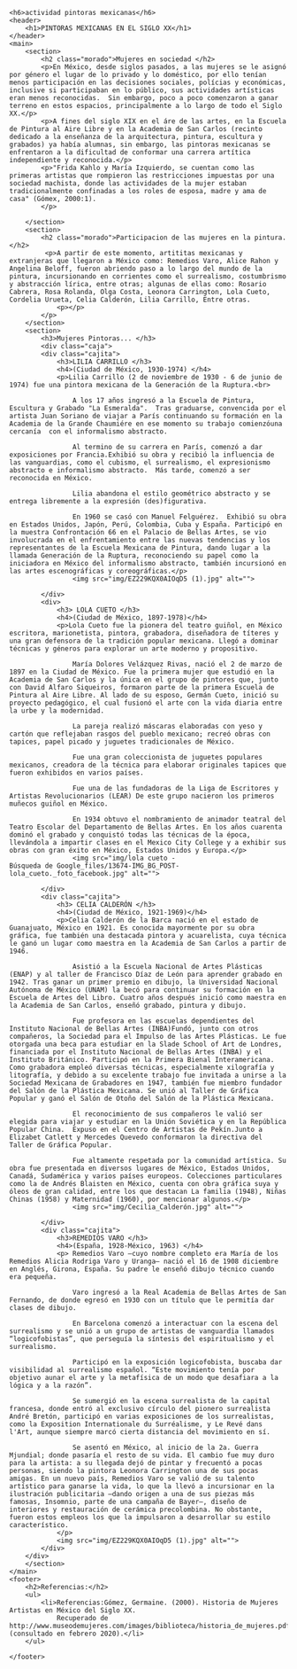 <!DOCTYPE html>
<html lang="en">
<head>
    <meta charset="UTF-8">
    <meta http-equiv="X-UA-Compatible" content="IE=edge">
    <meta name="viewport" content="width=, initial-scale=1.0">
    <title>Document</title>
    <link rel="stylesheet" href=css/estilos.css">
</head>
<body>
    
    <h6>actividad pintoras mexicanas</h6>
    <header>
        <h1>PINTORAS MEXICANAS EN EL SIGLO XX</h1>
    </header>
    <main>
        <section>
            <h2 class="morado">Mujeres en sociedad </h2>
            <p>En México, desde siglos pasados, a las mujeres se le asignó por género el lugar de lo privado y lo doméstico, por ello tenían menos participación en las decisiones sociales, polícias y económicas, inclusive si participaban en lo público, sus actividades artísticas eran menos reconocidas.  Sin embargo, poco a poco comenzaron a ganar terreno en estos espacios, principalmente a lo largo de todo el Siglo XX.</p>
            <p>A fines del siglo XIX en el áre de las artes, en la Escuela de Pintura al Aire Libre y en la Academia de San Carlos (recinto dedicado a la enseñanza de la arquitectura, pintura, escultura y grabados) ya había alumnas, sin embargo, las pintoras mexicanas se enfrentaron a la dificultad de conformar una carrera artítica independiente y reconocida.</p>
            <p>"Frida Kahlo y María Izquierdo, se cuentan como las primeras artistas que rompieron las restricciones impuestas por una sociedad machista, donde las actividades de la mujer estaban tradicionalmente confinadas a los roles de esposa, madre y ama de casa" (Gómex, 2000:1).
            </p>

        </section>
        <section>
            <h2 class="morado">Participacion de las mujeres en la pintura.</h2>
             <p>A partir de este momento, artititas mexicanas y extranjeras que llegaron a México como: Remedios Varo, Alice Rahon y Angelina Beloff, fueron abriendo paso a lo largo del mundo de la pintura, incursionando en corrientes como el surrealismo, costumbrismo y abstracción lírica, entre otras; algunas de ellas como: Rosario Cabrera, Rosa Rolanda, Olga Costa, Leonora Carrington, Lola Cueto, Cordelia Urueta, Celia Calderón, Lilia Carrillo, Entre otras.
                <p></p>
            </p>
        </section>
        <section>
            <h3>Mujeres Pintoras... </h3>
            <div class="caja">
            <div class="cajita">
                <h3>LILIA CARRILLO </h3>
                <h4>(Ciudad de México, 1930-1974) </h4>
                <p>Lilia Carrillo (2 de noviembre de 1930 - 6 de junio de 1974) fue una pintora mexicana de la Generación de la Ruptura.<br>​

                    A los 17 años ingresó a la Escuela de Pintura, Escultura y Grabado "La Esmeralda".  Tras graduarse, convencida por el artista Juan Soriano de viajar a París continuando su formación en la Academia de la Grande Chaumiére en ese momento su trabajo comienzóuna cercanía  con el informalismo abstracto.​
                  
                    Al termino de su carrera en París, comenzó a dar exposiciones por Francia.Exhibió su obra y recibió la influencia de las vanguardias, como el cubismo, el surrealismo, el expresionismo abstracto e informalismo abstracto.  Más tarde, comenzó a ser reconocida en México.
                  
                    Lilia abandona el estilo geométrico abstracto y se entrega libremente a la expresión (des)figurativa.​
                  
                    En 1960 se casó con Manuel Felguérez.  Exhibió su obra en Estados Unidos, Japón, Perú, Colombia, Cuba y España. Participó en la muestra Confrontación 66 en el Palacio de Bellas Artes, se vio involucrada en el enfrentamiento entre las nuevas tendencias y los representantes de la Escuela Mexicana de Pintura, dando lugar a la llamada Generación de la Ruptura, reconociendo su papel como la iniciadora en México del informalismo abstracto, también incursionó en las artes escenográficas y coreográficas.</p>
                    <img src="img/EZ229KQX0AIOqD5 (1).jpg" alt="">

            </div>
            <div>
                <h3> LOLA CUETO </h3>
                <h4>(Ciudad de México, 1897-1978)</h4>
                <p>Lola Cueto fue la pionera del teatro guiñol, en México escritora, marionetista, pintora, grabadora, diseñadora de títeres y una gran defensora de la tradición popular mexicana. Llegó a dominar técnicas y géneros para explorar un arte moderno y propositivo.

                    María Dolores Velázquez Rivas, nació el 2 de marzo de 1897 en la Ciudad de México. Fue la primera mujer que estudió en la Academia de San Carlos y la única en el grupo de pintores que, junto con David Alfaro Siqueiros, formaron parte de la primera Escuela de Pintura al Aire Libre. Al lado de su esposo, Germán Cueto, inició su proyecto pedagógico, el cual fusionó el arte con la vida diaria entre la urbe y la modernidad.
                  
                    La pareja realizó máscaras elaboradas con yeso y cartón que reflejaban rasgos del pueblo mexicano; recreó obras con tapices, papel picado y juguetes tradicionales de México.
                  
                    Fue una gran coleccionista de juguetes populares mexicanos, creadora de la técnica para elaborar originales tapices que fueron exhibidos en varios países.
                  
                    Fue una de las fundadoras de la Liga de Escritores y Artistas Revolucionarios (LEAR) De este grupo nacieron los primeros muñecos guiñol en México.
                  
                    En 1934 obtuvo el nombramiento de animador teatral del Teatro Escolar del Departamento de Bellas Artes. En los años cuarenta dominó el grabado y conquistó todas las técnicas de la época, llevándola a impartir clases en el Mexico City College y a exhibir sus obras con gran éxito en México, Estados Unidos y Europa.</p>
                    <img src="img/lola cueto - Búsqueda de Google_files/13674-IMG_BG_POST-lola_cueto._foto_facebook.jpg" alt="">

            </div>
            <div class="cajita">
                <h3> CELIA CALDERÓN </h3>
                <h4>(Ciudad de México, 1921-1969)</h4>
                <p>Celia Calderón de la Barca nació en el estado de Guanajuato, México en 1921. Es conocida mayormente por su obra gráfica, fue también una destacada pintora y acuarelista, cuya técnica le ganó un lugar como maestra en la Academia de San Carlos a partir de 1946.

                    Asistió a la Escuela Nacional de Artes Plásticas (ENAP) y al taller de Francisco Díaz de León para aprender grabado en 1942. Tras ganar un primer premio en dibujo, la Universidad Nacional Autónoma de México (UNAM) la becó para continuar su formación en la Escuela de Artes del Libro. Cuatro años después inició como maestra en la Academia de San Carlos, enseñó grabado, pintura y dibujo.
                  
                    Fue profesora en las escuelas dependientes del Instituto Nacional de Bellas Artes (INBA)Fundó, junto con otros compañeros, la Sociedad para el Impulso de las Artes Plásticas. Le fue otorgada una beca para estudiar en la Slade School of Art de Londres, financiada por el Instituto Nacional de Bellas Artes (INBA) y el Instituto Británico. Participó en la Primera Bienal Interamericana. Como grabadora empleó diversas técnicas, especialmente xilografía y litografía, y debido a su excelente trabajo fue invitada a unirse a la Sociedad Mexicana de Grabadores en 1947, también fue miembro fundador del Salón de la Plástica Mexicana. Se unió al Taller de Gráfica Popular y ganó el Salón de Otoño del Salón de la Plástica Mexicana.
                  
                    El reconocimiento de sus compañeros le valió ser elegida para viajar y estudiar en la Unión Soviética y en la República Popular China.  Expuso en el Centro de Artistas de Pekín.Junto a Elizabet Catlett y Mercedes Quevedo conformaron la directiva del Taller de Gráfica Popular.
                  
                    Fue altamente respetada por la comunidad artística. Su obra fue presentada en diversos lugares de México, Estados Unidos, Canadá, Sudamérica y varios países europeos. Colecciones particulares como la de Andrés Blaisten en México, cuenta con obra gráfica suya y óleos de gran calidad, entre los que destacan La familia (1948), Niñas Chinas (1958) y Maternidad (1960), por mencionar algunos.</p>
                    <img src="img/Cecilia_Calderón.jpg" alt="">

            </div>
            <div class="cajita">
                <h3>REMEDIOS VARO </h3>
                <h4>(España, 1928-México, 1963) </h4>
                <p> Remedios Varo –cuyo nombre completo era María de los Remedios Alicia Rodriga Varo y Uranga– nació el 16 de 1908 diciembre en Anglés, Girona, España. Su padre le enseñó dibujo técnico cuando era pequeña. 

                    Varo ingresó a la Real Academia de Bellas Artes de San Fernando, de donde egresó en 1930 con un título que le permitía dar clases de dibujo.
                
                    En Barcelona comenzó a interactuar con la escena del surrealismo y se unió a un grupo de artistas de vanguardia llamados “logicofobistas”, que perseguía la síntesis del espiritualismo y el surrealismo. 
                
                    Participó en la exposición logicofobista, buscaba dar visibilidad al surrealismo español. “Este movimiento tenía por objetivo aunar el arte y la metafísica de un modo que desafiara a la lógica y a la razón”.
                
                    Se sumergió en la escena surrealista de la capital francesa, donde entró al exclusivo círculo del pionero surrealista André Bretón, participó en varias exposiciones de los surrealistas, como la Exposition Internationale du Surréalisme, y Le Revé dans l'Art, aunque siempre marcó cierta distancia del movimiento en sí.
                
                    Se asentó en México, al inicio de la 2a. Guerra Mjundial; donde pasaría el resto de su vida. El cambio fue muy duro para la artista: a su llegada dejó de pintar y frecuentó a pocas personas, siendo la pintora Leonora Carrington una de sus pocas amigas. En un nuevo país, Remedios Varo se valió de su talento artístico para ganarse la vida, lo que la llevó a incursionar en la ilustración publicitaria –dando origen a una de sus piezas más famosas, Insomnio, parte de una campaña de Bayer–, diseño de interiores y restauración de cerámica precolombina. No obstante, fueron estos empleos los que la impulsaron a desarrollar su estilo característico.
                </p>
                <img src="img/EZ229KQX0AIOqD5 (1).jpg" alt="">
            </div>
        </div>
        </section>
    </main>
    <footer>
        <h2>Referencias:</h2>
        <ul>
            <li>Referencias:Gómez, Germaine. (2000). Historia de Mujeres Artistas en México del Siglo XX. 
                Recuperado de http://www.museodemujeres.com/images/biblioteca/historia_de_mujeres.pdf (consultado en febrero 2020).</li>
        </ul>

    </footer>
</body>
</html>

